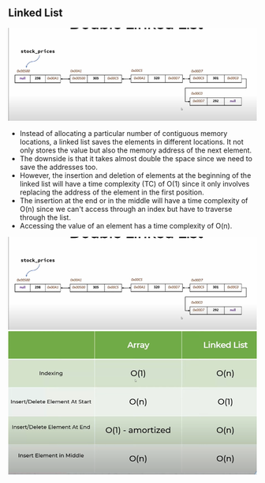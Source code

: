 ## Linked List
![linked list](images\linkedlist01.png)
- Instead of allocating a particular number of contiguous memory locations, a linked list saves the elements in different locations. It not only stores the value but also the memory address of the next element.
- The downside is that it takes almost double the space since we need to save the addresses too.
- However, the insertion and deletion of elements at the beginning of the linked list will have a time complexity (TC) of O(1) since it only involves replacing the address of the element in the first position.
- The insertion at the end or in the middle will have a time complexity of O(n) since we can't access through an index but have to traverse through the list.
- Accessing the value of an element has a time complexity of O(n).

![Double linked list](images\doublell.png)
![comparison](images\listvsll.png)